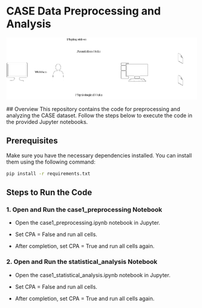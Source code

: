 # CASE Data Preprocessing and Analysis
<p align="center">
  <img src="git_images/data_acquisition.png" alt="Experiment setup">
</p>
## Overview
This repository contains the code for preprocessing and analyzing the CASE dataset. Follow the steps below to execute the code in the provided Jupyter notebooks.

## Prerequisites
Make sure you have the necessary dependencies installed. You can install them using the following command:
```bash
pip install -r requirements.txt
```

## Steps to Run the Code
### 1. Open and Run the case1_preprocessing Notebook

- Open the case1_preprocessing.ipynb notebook in Jupyter.

- Set CPA = False and run all cells.

- After completion, set CPA = True and run all cells again.

### 2. Open and Run the statistical_analysis Notebook
- Open the case1_statistical_analysis.ipynb notebook in Jupyter.

- Set CPA = False and run all cells.

- After completion, set CPA = True and run all cells again.
